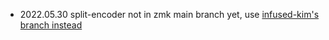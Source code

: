 - 2022.05.30 split-encoder not in zmk main branch yet, use [infused-kim's branch instead](https://github.com/infused-kim/zmk/tree/my-changes/split-encoder)
